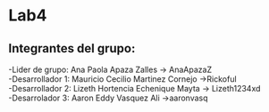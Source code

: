 # Lab4
## Integrantes del grupo:  
 -Lider de grupo: Ana Paola Apaza Zalles -> AnaApazaZ  
 -Desarrollador 1: Mauricio Cecilio Martinez Cornejo ->Rickoful  
 -Desarrollador 2: Lizeth Hortencia Echenique Mayta -> Lizeth1234xd  
 -Desarrolador 3: Aaron Eddy Vasquez Ali ->aaronvasq
